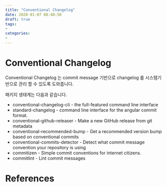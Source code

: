 ```yaml
---
title: "Conventional Changelog"
date: 2020-01-07 08:40:58
draft: true
tags:
-
categories:
-
---
```


# Conventional Changelog

Conventional Changelog 는 commit message 기반으로 changelog 를 시스템기반으로 관리 할 수 있도록 도와줍니다.

패키지 생태계는 다음과 같습니다.
* conventional-changelog-cli - the full-featured command line interface
* standard-changelog - command line interface for the angular commit format.
* conventional-github-releaser - Make a new GitHub release from git metadata
* conventional-recommended-bump - Get a recommended version bump based on conventional commits
* conventional-commits-detector - Detect what commit message convention your repository is using
* commitizen - Simple commit conventions for internet citizens.
* commitlint - Lint commit messages


# References
